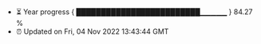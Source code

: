 - ⏳ Year progress { █████████████████████████▁▁▁▁▁ } 84.27 %
- ⏰ Updated on Fri, 04 Nov 2022 13:43:44 GMT

